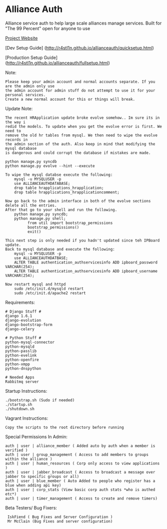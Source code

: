 Alliance Auth
============

Alliance service auth to help large scale alliances manage services.
Built for "The 99 Percent" open for anyone to use

[Project Website](http://r4stl1n.github.io/allianceauth/)

[Dev Setup Guide] (http://r4stl1n.github.io/allianceauth/quicksetup.html)

[Production Setup Guide] (http://r4stl1n.github.io/allianceauth/fullsetup.html)

Note:

    Please keep your admin account and normal accounts separate. If you are the admin only use 
    the admin account for admin stuff do not attempt to use it for your personal services. 
    Create a new normal account for this or things will break.
    
Update Note:
    
    The recent HRApplication update broke evolve somehow.. Im sure its in the way i 
    redid the models. To update when you get the evolve error is first. We need to 
    remove the old hr tables from mysql. We then need to wipe the evolve records in 
    the admin section of the auth. Also keep in mind that modifying the mysql database 
    is dangerous and could corrupt the database if mistakes are made.
    
    python manage.py syncdb
    python manage.py evolve --hint --execute
    
    To wipe the mysql databse execute the following:
        mysql -u MYSQLUSER -p
        use ALLIANCEAUTHDATABASE;
        drop table hrapplications_hrapplication;
        drop table hrapplications_hrapplicationcomment;
        
    Now go back to the admin interface in both of the evolve sections delete all the entries.
    After that go to your shell and run the following.
        python manage.py syncdb;
        python manage.py shell;
              from util import bootstrap_permissions
              bootstrap_permissions()
              exit()
    
    This next step is only needed if you hadn't updated since teh IPBoard update.
    Back to mysql database and execute the following:
        mysql -u MYSQLUSER -p
        use ALLIANCEAUTHDATBASE;
        ALTER TABLE authentication_authservicesinfo ADD ipboard_password  VARCHAR(254);
        ALTER TABLE authentication_authservicesinfo ADD ipboard_username  VARCHAR(254);
        
    Now restart mysql and httpd
        sudo /etc/init.d/mysqld restart
        sudo /etc/init.d/apache2 restart
    
Requirements:

    # Django Stuff #
    django 1.6.1
    django-evolution
    django-bootstrap-form
    django-celery
    
    # Python Stuff #
    python-mysql-connector
    python-mysqld
    python-passlib
    python-evelink
    python-openfire
    python-xmpp
    python-dnspython
    
    # Needed Apps
	Rabbitmq server
        
Startup Instructions:

    ./bootstrap.sh (Sudo if needed)
    ./startup.sh
    ./shutdown.sh

Vagrant Instructions:

    Copy the scripts to the root directory before running

Special Permissions In Admin:

    auth | user | alliance_member ( Added auto by auth when a member is verified )
    auth | user | group_management ( Access to add members to groups within the alliance )
    auth | user | human_resources ( Corp only access to view applications )
    auth | user | jabber_broadcast ( Access to broadcast a message over jabber to specific groups or all)
    auth | user | blue_member ( Auto Added to people who register has a blue when adding api key)
    auth | user | corp_stats (View basic corp auth stats *who is authed etc*)
    auth | user | timer_management ( Access to create and remove timers)


Beta Testers/ Bug Fixers:

     IskFiend ( Bug Fixes and Server Configuration )
     Mr McClain (Bug Fixes and server configuration)